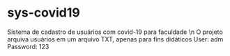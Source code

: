 # sys-covid19
Sistema de cadastro de usuários com covid-19 para faculdade \n
O projeto arquiva usuários em um arquivo TXT, apenas para fins didáticos
User: adm
Password: 123
